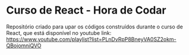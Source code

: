 # Curso de React - Hora de Codar

Repositório criado para upar os códigos construídos durante o curso de React, que está disponível no youtube link: https://www.youtube.com/playlist?list=PLnDvRpP8BneyVA0SZ2okm-QBojomniQVO

